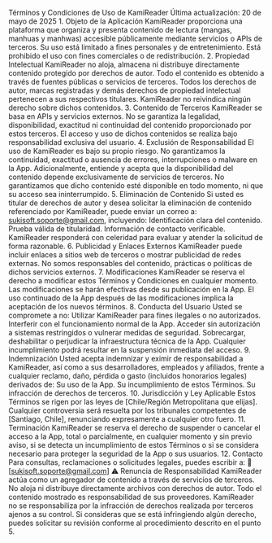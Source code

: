Términos y Condiciones de Uso de KamiReader Última actualización: 20 de mayo de 2025 1. Objeto de la Aplicación KamiReader proporciona una plataforma que organiza y presenta contenido de lectura (mangas, manhuas y manhwas) accesible públicamente mediante servicios o APIs de terceros. Su uso está limitado a fines personales y de entretenimiento. Está prohibido el uso con fines comerciales o de redistribución. 2. Propiedad Intelectual KamiReader no aloja, almacena ni distribuye directamente contenido protegido por derechos de autor. Todo el contenido es obtenido a través de fuentes públicas o servicios de terceros. Todos los derechos de autor, marcas registradas y demás derechos de propiedad intelectual pertenecen a sus respectivos titulares. KamiReader no reivindica ningún derecho sobre dichos contenidos. 3. Contenido de Terceros KamiReader se basa en APIs y servicios externos. No se garantiza la legalidad, disponibilidad, exactitud ni continuidad del contenido proporcionado por estos terceros. El acceso y uso de dichos contenidos se realiza bajo responsabilidad exclusiva del usuario. 4. Exclusión de Responsabilidad El uso de KamiReader es bajo su propio riesgo. No garantizamos la continuidad, exactitud o ausencia de errores, interrupciones o malware en la App. Adicionalmente, entiende y acepta que la disponibilidad del contenido depende exclusivamente de servicios de terceros. No garantizamos que dicho contenido esté disponible en todo momento, ni que su acceso sea ininterrumpido. 5. Eliminación de Contenido Si usted es titular de derechos de autor y desea solicitar la eliminación de contenido referenciado por KamiReader, puede enviar un correo a: sukisoft.soporte@gmail.com, incluyendo: Identificación clara del contenido. Prueba válida de titularidad. Información de contacto verificable. KamiReader responderá con celeridad para evaluar y atender la solicitud de forma razonable. 6. Publicidad y Enlaces Externos KamiReader puede incluir enlaces a sitios web de terceros o mostrar publicidad de redes externas. No somos responsables del contenido, prácticas o políticas de dichos servicios externos. 7. Modificaciones KamiReader se reserva el derecho a modificar estos Términos y Condiciones en cualquier momento. Las modificaciones se harán efectivas desde su publicación en la App. El uso continuado de la App después de las modificaciones implica la aceptación de los nuevos términos. 8. Conducta del Usuario Usted se compromete a no: Utilizar KamiReader para fines ilegales o no autorizados. Interferir con el funcionamiento normal de la App. Acceder sin autorización a sistemas restringidos o vulnerar medidas de seguridad. Sobrecargar, deshabilitar o perjudicar la infraestructura técnica de la App. Cualquier incumplimiento podrá resultar en la suspensión inmediata del acceso. 9. Indemnización Usted acepta indemnizar y eximir de responsabilidad a KamiReader, así como a sus desarrolladores, empleados y afiliados, frente a cualquier reclamo, daño, pérdida o gasto (incluidos honorarios legales) derivados de: Su uso de la App. Su incumplimiento de estos Términos. Su infracción de derechos de terceros. 10. Jurisdicción y Ley Aplicable Estos Términos se rigen por las leyes de [Chile/Región Metropolitana que elijas]. Cualquier controversia será resuelta por los tribunales competentes de [Santiago, Chile], renunciando expresamente a cualquier otro fuero. 11. Terminación KamiReader se reserva el derecho de suspender o cancelar el acceso a la App, total o parcialmente, en cualquier momento y sin previo aviso, si se detecta un incumplimiento de estos Términos o si se considera necesario para proteger la seguridad de la App o sus usuarios. 12. Contacto Para consultas, reclamaciones o solicitudes legales, puedes escribir a: 📧 [sukisoft.soporte@gmail.com] ⚠️ Renuncia de Responsabilidad KamiReader actúa como un agregador de contenido a través de servicios de terceros. No aloja ni distribuye directamente archivos con derechos de autor. Todo el contenido mostrado es responsabilidad de sus proveedores. KamiReader no se responsabiliza por la infracción de derechos realizada por terceros ajenos a su control. Si consideras que se está infringiendo algún derecho, puedes solicitar su revisión conforme al procedimiento descrito en el punto 5.